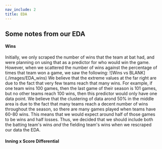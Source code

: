```yaml
---
nav_include: 2
title: EDA
---
```


## Some notes from our EDA

#### Wins
Initially, we only scraped the number of wins that the team at bat had, and were planning on using that as a predictor for who would win the game. However, when we scattered the number of wins against the percentage of times that team won a game, we saw the following:
![Wins vs BLANK]
(./images/EDA_wins)
We believe that the extreme values at the far right are due to the fact that very few teams reach that many wins. For example, if one team wins 100 games, then the last game of their season is 101 games, but no other teams reach 100 wins, then this predictor would only have one data point. We believe that the clustering of data arond 50% in the middle area is due to the fact that many teams reach a decent number of wins throughout the season, so there are many games played when teams have 60-80 wins. This means that we would expect around half of those games to be wins and half losses. Thus, we decided that we should include both the batting team's wins _and_ the fielding team's wins when we rescraped our data the EDA. 
#### Inning x Score Differential
